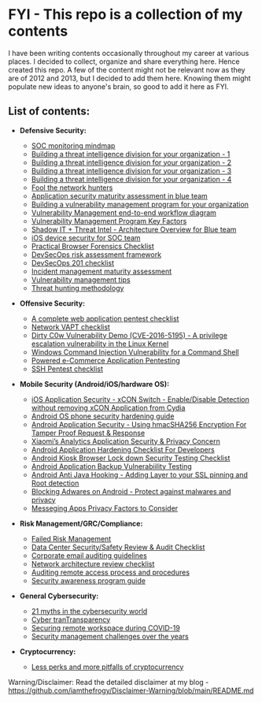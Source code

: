 # FYI - This repo is a collection of my contents
I have been writing contents occasionally throughout my career at various places. I decided to collect, organize and share everything here. Hence created this repo. A few of the content might not be relevant now as they are of 2012 and 2013, but I decided to add them here. Knowing them might populate new ideas to anyone's brain, so good to add it here as FYI.

## List of contents:

+ **Defensive Security:**<br/>
  + [SOC monitoring mindmap](https://github.com/iamthefrogy/FYI/blob/main/Material/SOC%20Monitoring%20Mindmap.pdf)
  + [Building a threat intelligence division for your organization - 1](https://github.com/iamthefrogy/FYI/blob/main/Material/Threat%20Intel%201.pdf)
  + [Building a threat intelligence division for your organization - 2](https://github.com/iamthefrogy/FYI/blob/main/Material/Threat%20Intel%202.pdf)
  + [Building a threat intelligence division for your organization - 3](https://github.com/iamthefrogy/FYI/blob/main/Material/Threat%20Intel%203.pdf)
  + [Building a threat intelligence division for your organization - 4](https://github.com/iamthefrogy/FYI/blob/main/Material/Threat%20Intel%204.pdf)
  + [Fool the network hunters](https://github.com/iamthefrogy/FYI/blob/main/Material/Fool%20The%20Network%20Hunters%20(Hackers).pdf)
  + [Application security maturity assessment in blue team](https://github.com/iamthefrogy/FYI/blob/main/Material/Application%20Security%20Maturity%20Assessment.pdf)
  + [Building a vulnerability management program for your organization](https://github.com/iamthefrogy/FYI/blob/main/Material/Vulnerability%20Management%20Talk%20-%20Cyberpreserve.pdf)
  + [Vulnerability Management end-to-end workflow diagram](https://github.com/iamthefrogy/FYI/blob/main/Material/Vulnerability%20Management%20end-to-end%20workflow%20diagram.pdf)
  + [Vulnerability Management Program Key Factors](https://github.com/iamthefrogy/FYI/blob/main/Material/Vulnerability%20Management%20Program%20Key%20Factors.pdf)
  + [Shadow IT + Threat Intel - Architecture Overview for Blue team](https://github.com/iamthefrogy/FYI/blob/main/Material/Shadow%20IT.pdf)
  + [iOS device security for SOC team](https://github.com/iamthefrogy/FYI/blob/main/Material/iOS%20device%20security%20monitoring%20in%20SOC.pdf)
  + [Practical Browser Forensics Checklist](https://github.com/iamthefrogy/FYI/blob/main/Material/Practical%20Browser%20Forensics%20Checklist.pdf)
  + [DevSecOps risk assessment framework](https://github.com/iamthefrogy/FYI/blob/main/Material/DevSecOPs%20Risk%20Assessment%20Framework.pdf)
  + [DevSecOps 201 checklist](https://github.com/iamthefrogy/FYI/blob/main/Material/DevSecOps%20201.pdf)
  + [Incident management maturity assessment](https://github.com/iamthefrogy/FYI/blob/main/Material/Incident%20Management%20Maturity%20Assessment.pdf)
  + [Vulnerability management tips](https://github.com/iamthefrogy/FYI/blob/main/Material/VM%20tips.pdf)
  + [Threat hunting methodology](https://github.com/iamthefrogy/FYI/blob/main/Material/Threat%20hunting%20methodology.png)

 
  
+ **Offensive Security:**<br/>
  + [A complete web application pentest checklist](https://github.com/iamthefrogy/Web-Application-Pentest-Checklist/blob/main/Frogy's%20Mindmap.pdf)
  + [Network VAPT checklist](https://github.com/iamthefrogy/FYI/blob/main/Material/Network%20Security%20VAPT%20Checklist.pdf)
  + [Dirty C0w Vulnerability Demo (CVE-2016-5195) - A privilege escalation vulnerability in the Linux Kernel](https://github.com/iamthefrogy/FYI/blob/main/Material/Dirty%20C0w%20Vulnerability%20Demo%20(CVE-2016-5195)%20-%20A%20privilege%20escalation%20vulnerability%20in%20the%20Linux%20Kernel.pdf)
  + [Windows Command Injection Vulnerability for a Command Shell](https://github.com/iamthefrogy/FYI/blob/main/Material/Windows%20Command%20Injection%20Vulnerability%20for%20a%20Command%20Shell.pdf)
  + [Powered e-Commerce Application Pentesting](https://github.com/iamthefrogy/FYI/blob/main/Material/Powered%20e-Commerce%20Application%20Pentesting.pdf)
  + [SSH Pentest checklist](https://github.com/iamthefrogy/FYI/blob/main/Material/SSH%20Pentest.pdf)
  
  
  
+ **Mobile Security (Android/iOS/hardware OS):**<br/>
  + [iOS Application Security - xCON Switch - Enable/Disable Detection without removing xCON Application from Cydia](https://github.com/iamthefrogy/FYI/blob/main/Material/iOS%20Application%20Security%20-%20xCON%20Switch%20-%20Enable%20Disable%20Detection%20without%20removing%20xCON%20Application%20from%20Cydia.pdf)
  + [Android OS phone security hardening guide](https://github.com/iamthefrogy/FYI/blob/main/Material/Android%20OS%20Phone%20Security%20Hardening%20Guide.pdf)
  + [Android Application Security - Using hmacSHA256 Encryption For Tamper Proof Request & Response](https://github.com/iamthefrogy/FYI/blob/main/Material/Android%20Anti%20Java%20Hooking%20-%20Adding%20Layer%20to%20your%20SSL%20pinning%20and%20Root%20detection.pdf)
  + [Xiaomi’s Analytics Application Security & Privacy Concern ](https://github.com/iamthefrogy/FYI/blob/main/Material/Xiaomi%E2%80%99s%20Analytics%20Application%20Security%20%26%20Privacy%20Concern.pdf)
  + [Android Application Hardening Checklist For Developers](https://github.com/iamthefrogy/FYI/blob/main/Material/Android%20Application%20Hardening%20Checklist%20For%20Developers.pdf)
  + [Android Kiosk Browser Lock down Security Testing Checklist](https://github.com/iamthefrogy/FYI/blob/main/Material/Android%20Kiosk%20Browser%20Lock%20down%20Security%20Testing%20Checklist.pdf)
  + [Android Application Backup Vulnerabiility Testing](https://github.com/iamthefrogy/FYI/blob/main/Material/Android%20Application%20Backup%20Vulnerabiility%20Testing.pdf)
  + [Android Anti Java Hooking - Adding Layer to your SSL pinning and Root detection](https://github.com/iamthefrogy/FYI/blob/main/Material/Android%20Anti%20Java%20Hooking%20-%20Adding%20Layer%20to%20your%20SSL%20pinning%20and%20Root%20detection.pdf)
  + [Blocking Adwares on Android - Protect against malwares and privacy](https://github.com/iamthefrogy/FYI/blob/main/Material/Blocking%20Adwares%20on%20Android%20-%20Protect%20against%20malwares%20and%20privacy.pdf)
  + [Messeging Apps Privacy Factors to Consider](https://github.com/iamthefrogy/FYI/blob/main/Material/Messeging%20Apps%20Privacy%20Factors%20to%20Consider.pdf)
  
+ **Risk Management/GRC/Compliance:**<br/>
  + [Failed Risk Management](https://github.com/iamthefrogy/FYI/blob/main/Material/Failed%20Risk%20Management.jpg)
  + [Data Center Security/Safety Review & Audit Checklist](https://github.com/iamthefrogy/FYI/blob/main/Material/Data%20Center%20Security%20Safety%20Review%20%26%20Audit%20Checklist.pdf)
  + [Corporate email auditing guidelines](https://github.com/iamthefrogy/FYI/blob/main/Material/Corporate%20Email%20Auditing%20Guidelines.pdf)
  + [Network architecture review checklist](https://github.com/iamthefrogy/FYI/blob/main/Material/Small%20network%20architecture%20review%20checklist.pdf)
  + [Auditing remote access process and procedures](https://github.com/iamthefrogy/FYI/blob/main/Material/Auditing%20remote%20access%20process%20and%20procedures.pdf)
  + [Security awareness program guide](https://github.com/iamthefrogy/FYI/blob/main/Material/Security%20awareness%20program%20guide.pdf)
  
+ **General Cybersecurity:**<br/>
  + [21 myths in the cybersecurity world](https://github.com/iamthefrogy/FYI/blob/main/Material/21%20Myths%20in%20Cybersecurity%20World.pdf)
  + [Cyber tranTransparency](https://github.com/iamthefrogy/FYI/blob/main/Material/Cyber%20Transparency.pdf)
  + [Securing remote workspace during COVID-19](https://github.com/iamthefrogy/FYI/blob/main/Material/COVID-19%20Securing%20Remote%20Workspace.pdf)
  + [Security management challenges over the years](https://github.com/iamthefrogy/FYI/blob/main/Material/Security%20management%20challenges%20over%20the%20years.pdf)
   
   
+ **Cryptocurrency:**<br/>
  + [Less perks and more pitfalls of cryptocurrency](https://github.com/iamthefrogy/FYI/blob/main/Material/Less%20perks%20and%20more%20pitfalls%20of%20cryptocurrency.pdf)
  
Warning/Disclaimer: Read the detailed disclaimer at my blog - https://github.com/iamthefrogy/Disclaimer-Warning/blob/main/README.md
